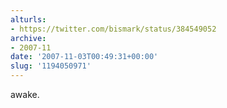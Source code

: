 ```yaml
---
alturls:
- https://twitter.com/bismark/status/384549052
archive:
- 2007-11
date: '2007-11-03T00:49:31+00:00'
slug: '1194050971'
---
```


awake.


